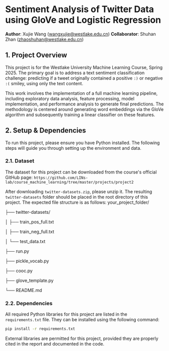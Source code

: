 # Sentiment Analysis of Twitter Data using GloVe and Logistic Regression

**Author**: Xujie Wang (wangxujie@westlake.edu.cn)
**Collaborator**: Shuhan Zhan (zhaoshuhan@westlake.edu.cn)

## 1. Project Overview

This project is for the Westlake University Machine Learning Course, Spring 2025. The primary goal is to address a text sentiment classification challenge: predicting if a tweet originally contained a positive `:)` or negative `:(` smiley, using only the text content.

This work involves the implementation of a full machine learning pipeline, including exploratory data analysis, feature processing, model implementation, and performance analysis to generate final predictions. The methodology is centered around generating word embeddings via the GloVe algorithm and subsequently training a linear classifier on these features.

## 2. Setup & Dependencies

To run this project, please ensure you have Python installed. The following steps will guide you through setting up the environment and data.

### 2.1. Dataset

The dataset for this project can be downloaded from the course's official GitHub page:
`https://github.com/LINs-lab/course_machine_learning/tree/master/projects/project2`

After downloading `twitter-datasets.zip`, please unzip it. The resulting `twitter-datasets` folder should be placed in the root directory of this project. The expected file structure is as follows:
your_project_folder/

├── twitter-datasets/

│   ├── train_pos_full.txt

│   ├── train_neg_full.txt

│   └── test_data.txt

├── run.py

├── pickle_vocab.py

├── cooc.py

├── glove_template.py

└── README.md

### 2.2. Dependencies

All required Python libraries for this project are listed in the `requirements.txt` file. They can be installed using the following command:

```bash
pip install -r requirements.txt
```
External libraries are permitted for this project, provided they are properly cited in the report and documented in the code.
